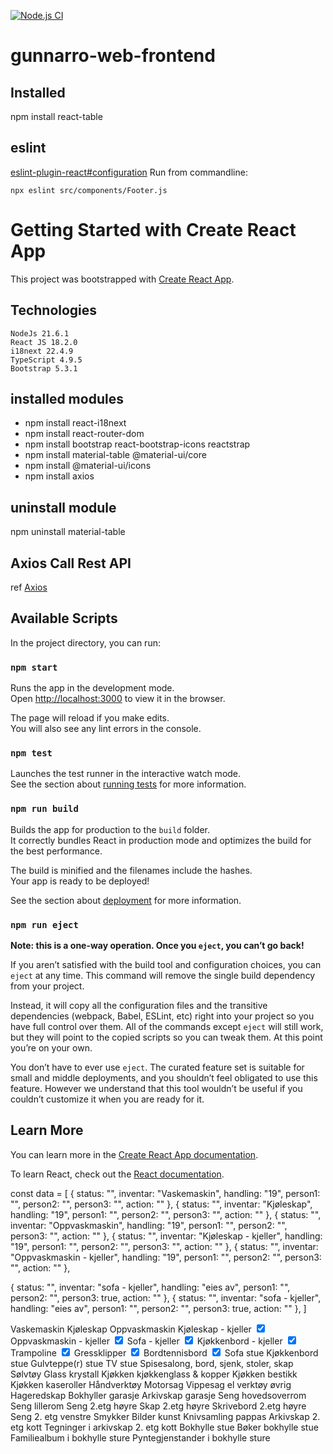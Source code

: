 [![Node.js CI](https://github.com/gunnarro/gunnarro-web-frontend/actions/workflows/node.js.yml/badge.svg)](https://github.com/gunnarro/gunnarro-web-frontend/actions/workflows/node.js.yml)

# gunnarro-web-frontend
## Installed
npm install react-table

## eslint

[eslint-plugin-react#configuration](https://github.com/jsx-eslint/eslint-plugin-react#configuration)
Run from commandline:
```
npx eslint src/components/Footer.js
```

# Getting Started with Create React App

This project was bootstrapped with [Create React App](https://github.com/facebook/create-react-app).


## Technologies
    NodeJs 21.6.1
    React JS 18.2.0
    i18next 22.4.9
    TypeScript 4.9.5
    Bootstrap 5.3.1

## installed modules
- npm install react-i18next
- npm install react-router-dom
- npm install bootstrap react-bootstrap-icons reactstrap
- npm install material-table @material-ui/core
- npm install @material-ui/icons
- npm install axios

## uninstall module
npm uninstall material-table


## Axios Call Rest API
ref [Axios](https://www.npmjs.com/package/axios)


## Available Scripts

In the project directory, you can run:

### `npm start`

Runs the app in the development mode.\
Open [http://localhost:3000](http://localhost:3000) to view it in the browser.

The page will reload if you make edits.\
You will also see any lint errors in the console.

### `npm test`

Launches the test runner in the interactive watch mode.\
See the section about [running tests](https://facebook.github.io/create-react-app/docs/running-tests) for more information.

### `npm run build`

Builds the app for production to the `build` folder.\
It correctly bundles React in production mode and optimizes the build for the best performance.

The build is minified and the filenames include the hashes.\
Your app is ready to be deployed!

See the section about [deployment](https://facebook.github.io/create-react-app/docs/deployment) for more information.

### `npm run eject`

**Note: this is a one-way operation. Once you `eject`, you can’t go back!**

If you aren’t satisfied with the build tool and configuration choices, you can `eject` at any time. This command will remove the single build dependency from your project.

Instead, it will copy all the configuration files and the transitive dependencies (webpack, Babel, ESLint, etc) right into your project so you have full control over them. All of the commands except `eject` will still work, but they will point to the copied scripts so you can tweak them. At this point you’re on your own.

You don’t have to ever use `eject`. The curated feature set is suitable for small and middle deployments, and you shouldn’t feel obligated to use this feature. However we understand that this tool wouldn’t be useful if you couldn’t customize it when you are ready for it.

## Learn More

You can learn more in the [Create React App documentation](https://facebook.github.io/create-react-app/docs/getting-started).

To learn React, check out the [React documentation](https://reactjs.org/).


const data = [
{ status: "", inventar: "Vaskemaskin", handling: "19", person1: "", person2: "", person3: "", action: "" },
{ status: "", inventar: "Kjøleskap", handling: "19", person1: "", person2: "", person3: "", action: "" },
{ status: "", inventar: "Oppvaskmaskin", handling: "19", person1: "", person2: "", person3: "", action: "" },
{ status: "", inventar: "Kjøleskap - kjeller", handling: "19", person1: "", person2: "", person3: "", action: "" },
{ status: "", inventar: "Oppvaskmaskin - kjeller", handling: "19", person1: "", person2: "", person3: "", action: "" },

{ status: "", inventar: "sofa - kjeller", handling: "eies av", person1: "", person2: "", person3: true, action: "" },
{ status: "", inventar: "sofa - kjeller", handling: "eies av", person1: "", person2: "", person3: true, action: "" },
]

  <tr>
                    <th scope="row">Vaskemaskin</th>
                    <td></td>
                    <td></td>
                    <td></td>
                    <td></td>
                </tr>
                <tr>
                    <th scope="row">Kjøleskap</th>
                    <td colspan="1"></td>
                    <td></td>
                    <td></td>
                    <td></td>
                </tr>
                <tr>
                    <th scope="row">Oppvaskmaskin</th>
                    <td colspan="1"></td>
                    <td></td>
                    <td></td>
                    <td></td>
                </tr>
                <tr>
                    <th scope="row">Kjøleskap - kjeller</th>
                    <td colspan="1"></td>
                    <td><input class="form-check-input" type="checkbox" value="" checked/></td>
                    <td></td>
                    <td></td>
                </tr>
                <tr>
                    <th scope="row">Oppvaskmaskin - kjeller</th>
                    <td colspan="1"></td>
                    <td><input class="form-check-input" type="checkbox" value="" checked/></td>
                    <td></td>
                    <td></td>
                </tr>
                <tr>
                    <th scope="row">Sofa - kjeller</th>
                    <td colspan="1"></td>
                    <td></td>
                    <td></td>
                    <td><input class="form-check-input" type="checkbox" value="" checked/></td>
                </tr>
                <tr>
                    <th scope="row">Kjøkkenbord - kjeller</th>
                    <td colspan="1"></td>
                    <td></td>
                    <td></td>
                    <td><input class="form-check-input" type="checkbox" value="" checked/></td>
                </tr>
                <tr>
                    <th scope="row">Trampoline</th>
                    <td colspan="1"></td>
                    <td></td>
                    <td></td>
                    <td><input class="form-check-input" type="checkbox" value="" checked/></td>
                </tr>
                <tr>
                    <th scope="row">Gressklipper</th>
                    <td colspan="1"></td>
                    <td></td>
                    <td></td>
                    <td><input class="form-check-input" type="checkbox" value="" checked/></td>
                </tr>
                <tr>
                    <th scope="row">Bordtennisbord</th>
                    <td colspan="1"></td>
                    <td></td>
                    <td></td>
                    <td><input class="form-check-input" type="checkbox" value="" checked/></td>
                </tr>
                <tr>
                    <th scope="row">Sofa stue</th>
                    <td colspan="1"></td>
                    <td></td>
                    <td></td>
                    <td></td>
                </tr>
                <tr>
                    <th scope="row">Kjøkkenbord stue</th>
                    <td colspan="1"></td>
                    <td></td>
                    <td></td>
                    <td></td>
                </tr>
                <tr>
                    <th scope="row">Gulvteppe(r) stue</th>
                    <td colspan="1"></td>
                    <td></td>
                    <td></td>
                    <td></td>
                </tr>
                <tr>
                    <th scope="row">TV stue</th>
                    <td colspan="1"></td>
                    <td></td>
                    <td></td>
                    <td></td>
                </tr>
                <tr>
                    <th scope="row">Spisesalong, bord, sjenk, stoler, skap</th>
                    <td colspan="1"></td>
                    <td></td>
                    <td></td>
                    <td></td>
                </tr>
                <tr>
                    <th scope="row">Sølvtøy</th>
                    <td colspan="1"></td>
                    <td></td>
                    <td></td>
                    <td></td>
                </tr>
                <tr>
                    <th scope="row">Glass krystall</th>
                    <td colspan="1"></td>
                    <td></td>
                    <td></td>
                    <td></td>
                </tr>
                <tr>
                    <th scope="row">Kjøkken kjøkkenglass & kopper</th>
                    <td colspan="1"></td>
                    <td></td>
                    <td></td>
                    <td></td>
                </tr>
                <tr>
                    <th scope="row">Kjøkken bestikk</th>
                    <td colspan="1"></td>
                    <td></td>
                    <td></td>
                    <td></td>
                </tr>
                <tr>
                    <th scope="row">Kjøkken kaseroller</th>
                    <td colspan="1"></td>
                    <td></td>
                    <td></td>
                    <td></td>
                </tr>
                <tr>
                    <th scope="row">Håndverktøy</th>
                    <td colspan="1"></td>
                    <td></td>
                    <td></td>
                    <td></td>
                </tr>
                <tr>
                    <th scope="row">Motorsag</th>
                    <td colspan="1"></td>
                    <td></td>
                    <td></td>
                    <td></td>
                </tr>
                <tr>
                    <th scope="row">Vippesag</th>
                    <td colspan="1"></td>
                    <td></td>
                    <td></td>
                    <td></td>
                </tr>
                <tr>
                    <th scope="row">el verktøy øvrig</th>
                    <td colspan="1"></td>
                    <td></td>
                    <td></td>
                    <td></td>
                </tr>
                <tr>
                    <th scope="row">Hageredskap</th>
                    <td colspan="1"></td>
                    <td></td>
                    <td></td>
                    <td></td>
                </tr>
                <tr>
                    <th scope="row">Bokhyller garasje</th>
                    <td colspan="1"></td>
                    <td></td>
                    <td></td>
                    <td></td>
                </tr>
                <tr>
                    <th scope="row">Arkivskap garasje</th>
                    <td colspan="1"></td>
                    <td></td>
                    <td></td>
                    <td></td>
                </tr>
                <tr>
                    <th scope="row">Seng hovedsoverrom</th>
                    <td colspan="1"></td>
                    <td></td>
                    <td></td>
                    <td></td>
                </tr>
                <tr>
                    <th scope="row">Seng lillerom</th>
                    <td colspan="1"></td>
                    <td></td>
                    <td></td>
                    <td></td>
                </tr>
                <tr>
                    <th scope="row">Seng 2.etg høyre</th>
                    <td colspan="1"></td>
                    <td></td>
                    <td></td>
                    <td></td>
                </tr>
                <tr>
                    <th scope="row">Skap 2.etg høyre</th>
                    <td colspan="1"></td>
                    <td></td>
                    <td></td>
                    <td></td>
                </tr>
                <tr>
                    <th scope="row">Skrivebord 2.etg høyre</th>
                    <td colspan="1"></td>
                    <td></td>
                    <td></td>
                    <td></td>
                </tr>
                <tr>
                    <th scope="row">Seng 2. etg venstre</th>
                    <td colspan="1"></td>
                    <td></td>
                    <td></td>
                    <td></td>
                </tr>
                <tr>
                    <th scope="row">Smykker</th>
                    <td colspan="1"></td>
                    <td></td>
                    <td></td>
                    <td></td>
                </tr>
                <tr>
                    <th scope="row">Bilder kunst</th>
                    <td colspan="1"></td>
                    <td></td>
                    <td></td>
                    <td></td>
                </tr>
                <tr>
                    <th scope="row">Knivsamling pappas</th>
                    <td colspan="1"></td>
                    <td></td>
                    <td></td>
                    <td></td>
                </tr>
                <tr>
                    <th scope="row">Arkivskap 2. etg kott</th>
                    <td colspan="1"></td>
                    <td></td>
                    <td></td>
                    <td></td>
                </tr>
                <tr>
                    <th scope="row">Tegninger i arkivskap 2. etg kott</th>
                    <td colspan="1"></td>
                    <td></td>
                    <td></td>
                    <td></td>
                </tr>
                <tr>
                    <th scope="row">Bokhylle stue</th>
                    <td colspan="1"></td>
                    <td></td>
                    <td></td>
                    <td></td>
                </tr>
                <tr>
                    <th scope="row">Bøker bokhylle stue</th>
                    <td colspan="1"></td>
                    <td></td>
                    <td></td>
                    <td></td>
                </tr>
                <tr>
                    <th scope="row">Familiealbum i bokhylle sture</th>
                    <td colspan="1"></td>
                    <td></td>
                    <td></td>
                    <td></td>
                </tr>
                <tr>
                    <th scope="row">Pyntegjenstander i bokhylle sture</th>
                    <td colspan="1"></td>
                    <td></td>
                    <td></td>
                    <td></td>
                </tr>